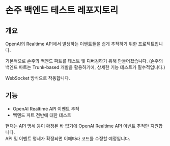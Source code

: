# 손주 백엔드 테스트 레포지토리

## 개요

OpenAI의 Realtime API에서 발생하는 이벤트들을 쉽게 추적하기 위한 프로젝트입니다.

기본적으로 손주의 백엔드 파트를 테스트 및 디버깅하기 위해 만들어졌습니다.
(손주의 백엔드 파트는 Trunk-based 개발을 활용하기에, 상세한 기능 테스트가 필수적입니다.)

WebSocket 방식으로 작동합니다.

## 기능

- OpenAI Realtime API 이벤트 추적
- 백엔드 파트 전반에 대한 테스트

현재는 API 명세 등이 확정된 바 없기에 OpenAI Realtime API 이벤트 추적만 지원합니다.  
API 및 이벤트 명세가 확정되면 이에따라 코드를 수정할 예정입니다.
